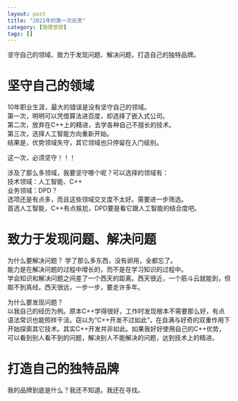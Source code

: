 ```yaml
---
layout: post
title: "2021年的第一次反思"
category: [随便想想]
tags: []
---
```



坚守自己的领域、致力于发现问题、解决问题，打造自己的独特品牌。  

# 坚守自己的领域

10年职业生涯，最大的错误是没有坚守自己的领域。  
第一次，明明可以凭借算法进百度，却选择了嵌入式公司。  
第二次，放弃在C++上的精进，去学各种自己不擅长的技术。  
第三次，选择人工智能方向重新开始。  
结果是，优势领域失守，其它领域也只停留在入门级别。  

这一次，必须坚守！！！

涉及了那么多领域，我要坚守哪个呢？可以选择的领域有：  
技术领域：人工智能、C++  
业务领域：DPD？  
选项还是有点多，而且这些领域交叉度不太好。需要进一步筛选。  
首选人工智能，C++有点尴尬，DPD要是看它跟人工智能的结合度吧。  

# 致力于发现问题、解决问题

为什么要解决问题？
学了那么多东西，没有卵用，全都忘了。  
能力是在解决问题的过程中增长的，而不是在学习知识的过程中。  
学会知识和解决问题之间差了一个西天的距离。西天很近，一个筋斗云就能到，但取不到真经。西天很远，一步一步，要走许多年。  

为什么要发现问题？  
以我自己的经历为例。原本C++学得很好，工作时发现根本不需要那么好，有点语法常识也能照样干活。窃以为“C++开发不过如此”，在自满与好奇的双重作用下开始探索其它技术。其实C++开发并非如此。如果我好好使用自己的C++优势，可以看到别人看不到的问题，解决别人不能解决的问题，达到技术上的精进。  

# 打造自己的独特品牌

我的品牌到底是什么？我还不知道。我还在寻找。

<!-- more -->